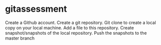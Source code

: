# gitassessment
Create a Github account.
Create a git repository.
Git clone to create a local copy on your local machine.
Add a file to this repository.
Create snapshot/snapshots of the local repository.
Push the snapshots to the master branch
